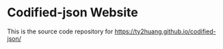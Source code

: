 # Codified-json Website

This is the source code repository for https://ty2huang.github.io/codified-json/

